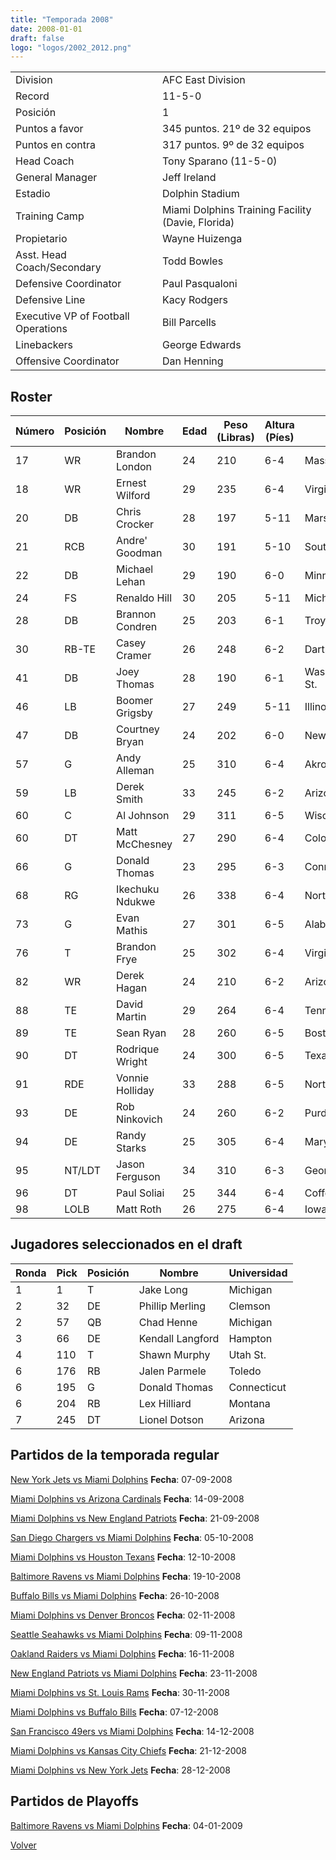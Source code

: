 ```yaml
---
title: "Temporada 2008"
date: 2008-01-01
draft: false
logo: "logos/2002_2012.png"
---
```


|                      |                      |
|-------------------------|---------------------------|
| Division               | AFC East Division            |
| Record                 | 11-5-0              |
| Posición               | 1            |
| Puntos a favor         | 345 puntos. 21º de 32 equipos           |
| Puntos en contra       | 317 puntos. 9º de 32 equipos       |
| Head Coach             | Tony Sparano (11-5-0)               |
| General Manager        | Jeff Ireland      |
| Estadio                | Dolphin Stadium             |
| Training Camp          | Miami Dolphins Training Facility (Davie, Florida)        |
| Propietario | Wayne Huizenga |
| Asst. Head Coach/Secondary | Todd Bowles |
| Defensive Coordinator | Paul Pasqualoni |
| Defensive Line | Kacy Rodgers |
| Executive VP of Football Operations | Bill Parcells |
| Linebackers | George Edwards |
| Offensive Coordinator | Dan Henning |


## Roster

| Número | Posición | Nombre           | Edad | Peso (Libras) | Altura (Píes) | Universidad          |
|--------|----------|------------------|------|---------------|---------------|----------------------|
| 17 | WR | Brandon London | 24 | 210 | 6-4 | Massachusetts |
| 18 | WR | Ernest Wilford | 29 | 235 | 6-4 | Virginia Tech |
| 20 | DB | Chris Crocker | 28 | 197 | 5-11 | Marshall |
| 21 | RCB | Andre' Goodman | 30 | 191 | 5-10 | South Carolina |
| 22 | DB | Michael Lehan | 29 | 190 | 6-0 | Minnesota |
| 24 | FS | Renaldo Hill | 30 | 205 | 5-11 | Michigan St. |
| 28 | DB | Brannon Condren | 25 | 203 | 6-1 | Troy |
| 30 | RB-TE | Casey Cramer | 26 | 248 | 6-2 | Dartmouth |
| 41 | DB | Joey Thomas | 28 | 190 | 6-1 | Washington,Montana St. |
| 46 | LB | Boomer Grigsby | 27 | 249 | 5-11 | Illinois St. |
| 47 | DB | Courtney Bryan | 24 | 202 | 6-0 | New Mexico St. |
| 57 | G | Andy Alleman | 25 | 310 | 6-4 | Akron |
| 59 | LB | Derek Smith | 33 | 245 | 6-2 | Arizona St. |
| 60 | C | Al Johnson | 29 | 311 | 6-5 | Wisconsin |
| 60 | DT | Matt McChesney | 27 | 290 | 6-4 | Colorado |
| 66 | G | Donald Thomas | 23 | 295 | 6-3 | Connecticut |
| 68 | RG | Ikechuku Ndukwe | 26 | 338 | 6-4 | Northwestern |
| 73 | G | Evan Mathis | 27 | 301 | 6-5 | Alabama |
| 76 | T | Brandon Frye | 25 | 302 | 6-4 | Virginia Tech |
| 82 | WR | Derek Hagan | 24 | 210 | 6-2 | Arizona St. |
| 88 | TE | David Martin | 29 | 264 | 6-4 | Tennessee |
| 89 | TE | Sean Ryan | 28 | 260 | 6-5 | Boston Col. |
| 90 | DT | Rodrique Wright | 24 | 300 | 6-5 | Texas |
| 91 | RDE | Vonnie Holliday | 33 | 288 | 6-5 | North Carolina |
| 93 | DE | Rob Ninkovich | 24 | 260 | 6-2 | Purdue |
| 94 | DE | Randy Starks | 25 | 305 | 6-4 | Maryland |
| 95 | NT/LDT | Jason Ferguson | 34 | 310 | 6-3 | Georgia |
| 96 | DT | Paul Soliai | 25 | 344 | 6-4 | Coffeyville CC,Utah |
| 98 | LOLB | Matt Roth | 26 | 275 | 6-4 | Iowa |


## Jugadores seleccionados en el draft

| Ronda | Pick | Posición | Nombre           | Universidad          |
|-------|------|----------|------------------|----------------------|
| 1 | 1 | T | Jake Long | Michigan |
| 2 | 32 | DE | Phillip Merling | Clemson |
| 2 | 57 | QB | Chad Henne | Michigan |
| 3 | 66 | DE | Kendall Langford | Hampton |
| 4 | 110 | T | Shawn Murphy | Utah St. |
| 6 | 176 | RB | Jalen Parmele | Toledo |
| 6 | 195 | G | Donald Thomas | Connecticut |
| 6 | 204 | RB | Lex Hilliard | Montana |
| 7 | 245 | DT | Lionel Dotson | Arizona |


## Partidos de la temporada regular

[New York Jets vs Miami Dolphins](/historia/partidos/nyj-mia-20080907) **Fecha**: 07-09-2008

[Miami Dolphins vs Arizona Cardinals](/historia/partidos/mia-ari-20080914) **Fecha**: 14-09-2008

[Miami Dolphins vs New England Patriots](/historia/partidos/mia-ne-20080921) **Fecha**: 21-09-2008

[San Diego Chargers vs Miami Dolphins](/historia/partidos/sd-mia-20081005) **Fecha**: 05-10-2008

[Miami Dolphins vs Houston Texans](/historia/partidos/mia-hou-20081012) **Fecha**: 12-10-2008

[Baltimore Ravens vs Miami Dolphins](/historia/partidos/bal-mia-20081019) **Fecha**: 19-10-2008

[Buffalo Bills vs Miami Dolphins](/historia/partidos/buf-mia-20081026) **Fecha**: 26-10-2008

[Miami Dolphins vs Denver Broncos](/historia/partidos/mia-den-20081102) **Fecha**: 02-11-2008

[Seattle Seahawks vs Miami Dolphins](/historia/partidos/sea-mia-20081109) **Fecha**: 09-11-2008

[Oakland Raiders vs Miami Dolphins](/historia/partidos/oak-mia-20081116) **Fecha**: 16-11-2008

[New England Patriots vs Miami Dolphins](/historia/partidos/ne-mia-20081123) **Fecha**: 23-11-2008

[Miami Dolphins vs St. Louis Rams](/historia/partidos/mia-stl-20081130) **Fecha**: 30-11-2008

[Miami Dolphins vs Buffalo Bills](/historia/partidos/mia-buf-20081207) **Fecha**: 07-12-2008

[San Francisco 49ers vs Miami Dolphins](/historia/partidos/sf-mia-20081214) **Fecha**: 14-12-2008

[Miami Dolphins vs Kansas City Chiefs](/historia/partidos/mia-kc-20081221) **Fecha**: 21-12-2008

[Miami Dolphins vs New York Jets](/historia/partidos/mia-nyj-20081228) **Fecha**: 28-12-2008




## Partidos de Playoffs

[Baltimore Ravens vs Miami Dolphins](/historia/partidos/bal-mia-20090104) **Fecha**: 04-01-2009




[Volver](/historia)